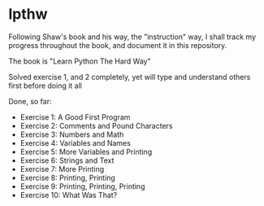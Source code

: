
lpthw
=====

Following Shaw's book and his way, the "instruction" way, I shall track my
progress throughout the book, and document it in this repository.

The book is "Learn Python The Hard Way"

Solved exercise 1, and 2 completely, yet will type and understand others first
before doing it all

Done, so far:
- Exercise 1: A Good First Program
- Exercise 2: Comments and Pound Characters
- Exercise 3: Numbers and Math
- Exercise 4: Variables and Names
- Exercise 5: More Variables and Printing
- Exercise 6: Strings and Text
- Exercise 7: More Printing
- Exercise 8: Printing, Printing
- Exercise 9: Printing, Printing, Printing
- Exercise 10: What Was That?


